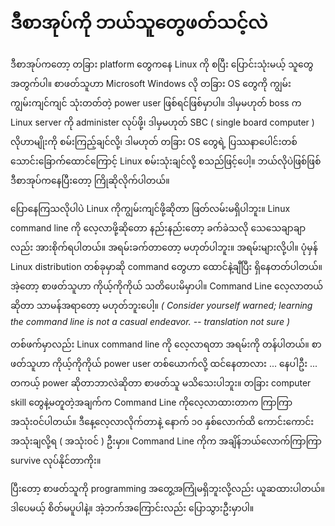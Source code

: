 # ဒီစာအုပ်ကို ဘယ်သူတွေဖတ်သင့်လဲ

ဒီစာအုပ်ကတော့ တခြား platform တွေကနေ Linux ကို စပြီး ပြောင်းသုံးမယ့် သူတွေအတွက်ပါ။ စာဖတ်သူဟာ Microsoft Windows လို တခြား OS တွေကို ကျွမ်းကျွမ်းကျင်ကျင် သုံးတတ်တဲ့ power user ဖြစ်ရင်ဖြစ်မှာပါ။ ဒါမှမဟုတ် boss က Linux server ကို administer လုပ်ဖို့၊ ဒါမှမဟုတ် SBC \( single board computer \) လိုဟာမျိုးကို စမ်းကြည့်ချင်လို့၊ ဒါမဟုတ် တခြား OS တွေရဲ့ ပြဿနာပေါင်းတစ်သောင်းခြောက်ထောင်ကြောင့် Linux စမ်းသုံးချင်လို့ စသည်ဖြင့်ပေါ့။ ဘယ်လိုပဲဖြစ်ဖြစ် ဒီစာအုပ်ကနေပြီးတော့ ကြိုဆိုလိုက်ပါတယ်။

ပြောနေကြသလိုပါပဲ Linux ကိုကျွမ်းကျင်ဖို့ဆိုတာ ဖြတ်လမ်းမရှိပါဘူး။ Linux command line ကို လေ့လာဖို့ဆိုတော နည်းနည်းတော့ ခက်ခဲသလို သေသေချာချာလည်း အားစိုက်ရပါတယ်။ အရမ်းခက်တာတော့ မဟုတ်ပါဘူး။ အရမ်းများလို့ပါ။ ပုံမှန် Linux distribution တစ်ခုမှာဆို command တွေဟာ ထောင်နဲ့ချီပြီး ရှိနေတတ်ပါတယ်။ အဲ့တော့ စာဖတ်သူဟာ ကိုယ့်ကိုကိုယ် သတိပေးမိမှာပါ။ Command Line လေ့လာတယ်ဆိုတာ သာမန်အရာတော့ မဟုတ်ဘူးပေါ့။ _\( Consider yourself warned; learning the command line is not a casual endeavor. -- translation not sure \)_

တစ်ဖက်မှာလည်း Linux command line ကို လေ့လာရတာ အရမ်းကို တန်ပါတယ်။ စာဖတ်သူဟာ ကိုယ့်ကိုကိုယ် power user တစ်ယောက်လို့ ထင်နေတာလား ... နေပါဦး ... တကယ့် power ဆိုတာဘာလဲဆိုတာ စာဖတ်သူ မသိသေးပါဘူး။ တခြား computer skill တွေနဲ့မတူတဲ့အချက်က Command Line ကိုလေ့လာထားတာက ကြာကြာအသုံးဝင်ပါတယ်။ ဒီနေ့လေ့လာလိုက်တာနဲ့ နောက် ၁၀ နှစ်လောက်ထိ ကောင်းကောင်း အသုံးချလို့ရ \( အသုံးဝင် \) ဦးမှာ။ Command Line ကိုက အချိန်ဘယ်လောက်ကြာကြာ survive လုပ်နိုင်တာကိုး။

ပြီးတော့ စာဖတ်သူကို programming အတွေ့အကြုံမရှိဘူးလို့လည်း ယူဆထားပါတယ်။ ဒါပေမယ့် စိတ်မပူပါနဲ့။ အဲ့ဘက်အကြောင်းလည်း ပြောသွားဦးမှာပါ။


